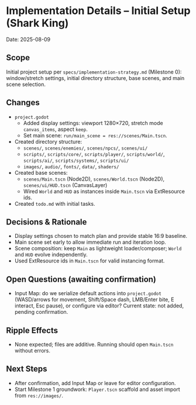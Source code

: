 # Implementation Details – Initial Setup (Shark King)

Date: 2025-08-09

## Scope
Initial project setup per `specs/implementation-strategy.md` (Milestone 0): window/stretch settings, initial directory structure, base scenes, and main scene selection.

## Changes
- `project.godot`
  - Added display settings: viewport 1280×720, stretch mode `canvas_items`, aspect `keep`.
  - Set main scene: `run/main_scene = res://scenes/Main.tscn`.
- Created directory structure:
  - `scenes/`, `scenes/enemies/`, `scenes/npcs/`, `scenes/ui/`
  - `scripts/`, `scripts/core/`, `scripts/player/`, `scripts/world/`, `scripts/ai/`, `scripts/systems/`, `scripts/ui/`
  - `images/`, `audio/`, `fonts/`, `data/`, `shaders/`
- Created base scenes:
  - `scenes/Main.tscn` (Node2D), `scenes/World.tscn` (Node2D), `scenes/ui/HUD.tscn` (CanvasLayer)
  - Wired `World` and `HUD` as instances inside `Main.tscn` via ExtResource ids.
- Created `todo.md` with initial tasks.

## Decisions & Rationale
- Display settings chosen to match plan and provide stable 16:9 baseline.
- Main scene set early to allow immediate run and iteration loop.
- Scene composition: keep `Main` as lightweight loader/composer; `World` and `HUD` evolve independently.
- Used ExtResource ids in `Main.tscn` for valid instancing format.

## Open Questions (awaiting confirmation)
- Input Map: do we serialize default actions into `project.godot` (WASD/arrows for movement, Shift/Space dash, LMB/Enter bite, E interact, Esc pause), or configure via editor? Current state: not added, pending confirmation.

## Ripple Effects
- None expected; files are additive. Running should open `Main.tscn` without errors.

## Next Steps
- After confirmation, add Input Map or leave for editor configuration.
- Start Milestone 1 groundwork: `Player.tscn` scaffold and asset import from `res://images/`.
